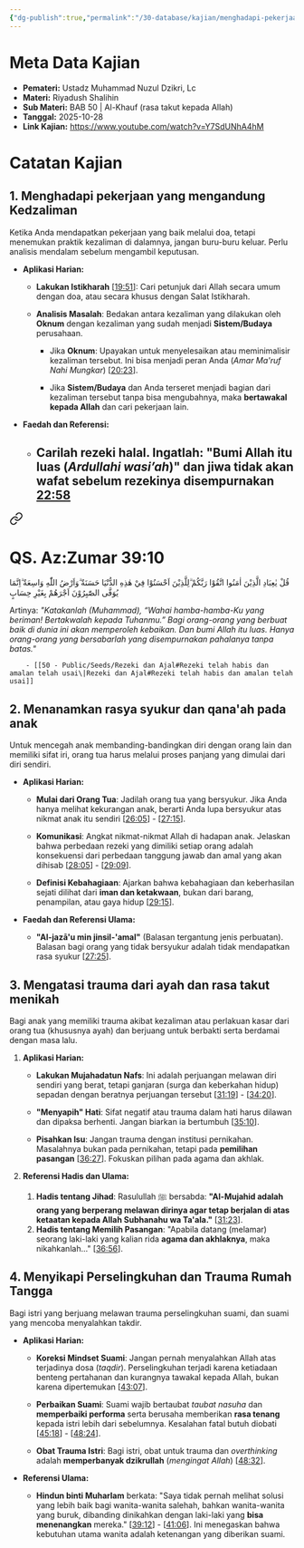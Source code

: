 ```yaml
---
{"dg-publish":true,"permalink":"/30-database/kajian/menghadapi-pekerjaan-yang-mengandung-kedzaliman/","tags":["kajian"]}
---
```





# Meta Data Kajian 
<div><ul class="dataview list-view-ul"><li><span><strong>Pemateri:</strong> Ustadz Muhammad Nuzul Dzikri, Lc</span></li><li><span><strong>Materi:</strong> Riyadush Shalihin</span></li><li><span><strong>Sub Materi:</strong> BAB 50 | Al-Khauf (rasa takut kepada Allah)</span></li><li><span><strong>Tanggal:</strong> 2025-10-28</span></li><li><span><strong>Link Kajian:</strong> <a rel="noopener nofollow" class="external-link" href="https://www.youtube.com/watch?v=Y7SdUNhA4hM" target="_blank">https://www.youtube.com/watch?v=Y7SdUNhA4hM</a></span></li></ul></div>

# Catatan Kajian
## 1. Menghadapi pekerjaan yang mengandung Kedzaliman
Ketika Anda mendapatkan pekerjaan yang baik melalui doa, tetapi menemukan praktik kezaliman di dalamnya, jangan buru-buru keluar. Perlu analisis mendalam sebelum mengambil keputusan.

- **Aplikasi Harian:**
    
    - **Lakukan Istikharah** [[19:51](http://www.youtube.com/watch?v=Y7SdUNhA4hM&t=1191)]: Cari petunjuk dari Allah secara umum dengan doa, atau secara khusus dengan Salat Istikharah.
        
    - **Analisis Masalah**: Bedakan antara kezaliman yang dilakukan oleh **Oknum** dengan kezaliman yang sudah menjadi **Sistem/Budaya** perusahaan.
        
        - Jika **Oknum**: Upayakan untuk menyelesaikan atau meminimalisir kezaliman tersebut. Ini bisa menjadi peran Anda (_Amar Ma'ruf Nahi Mungkar_) [[20:23](http://www.youtube.com/watch?v=Y7SdUNhA4hM&t=1223)].
            
        - Jika **Sistem/Budaya** dan Anda terseret menjadi bagian dari kezaliman tersebut tanpa bisa mengubahnya, maka **bertawakal kepada Allah** dan cari pekerjaan lain.
            
- **Faedah dan Referensi:**
    
    - Carilah rezeki halal. Ingatlah: **"Bumi Allah itu luas (_Ardullahi wasi’ah_)"** dan jiwa tidak akan wafat sebelum rezekinya disempurnakan [22:58](http://www.youtube.com/watch?v=Y7SdUNhA4hM&t=1378)
	    -  
<div class="transclusion internal-embed is-loaded"><a class="markdown-embed-link" href="/30-database/al-quran/all-surah/#qs-az-zumar-39-10" aria-label="Open link"><svg xmlns="http://www.w3.org/2000/svg" width="24" height="24" viewBox="0 0 24 24" fill="none" stroke="currentColor" stroke-width="2" stroke-linecap="round" stroke-linejoin="round" class="svg-icon lucide-link"><path d="M10 13a5 5 0 0 0 7.54.54l3-3a5 5 0 0 0-7.07-7.07l-1.72 1.71"></path><path d="M14 11a5 5 0 0 0-7.54-.54l-3 3a5 5 0 0 0 7.07 7.07l1.71-1.71"></path></svg></a><div class="markdown-embed">



# QS. Az:Zumar 39:10
قُلْ يٰعِبَادِ الَّذِيْنَ اٰمَنُوا اتَّقُوْا رَبَّكُمْ ۗلِلَّذِيْنَ اَحْسَنُوْا فِيْ هٰذِهِ الدُّنْيَا حَسَنَةٌ  ۗوَاَرْضُ اللّٰهِ وَاسِعَةٌ  ۗاِنَّمَا يُوَفَّى الصّٰبِرُوْنَ اَجْرَهُمْ بِغَيْرِ حِسَابٍ 

Artinya: *"Katakanlah (Muhammad), “Wahai hamba-hamba-Ku yang beriman! Bertakwalah kepada Tuhanmu.” Bagi orang-orang yang berbuat baik di dunia ini akan memperoleh kebaikan. Dan bumi Allah itu luas. Hanya orang-orang yang bersabarlah yang disempurnakan pahalanya tanpa batas."*



</div></div>

	    - [[50 - Public/Seeds/Rezeki dan Ajal#Rezeki telah habis dan amalan telah usai\|Rezeki dan Ajal#Rezeki telah habis dan amalan telah usai]]
	    
## 2. Menanamkan rasya syukur dan qana'ah pada anak
Untuk mencegah anak membanding-bandingkan diri dengan orang lain dan memiliki sifat iri, orang tua harus melalui proses panjang yang dimulai dari diri sendiri.

- **Aplikasi Harian:**
    
    - **Mulai dari Orang Tua**: Jadilah orang tua yang bersyukur. Jika Anda hanya melihat kekurangan anak, berarti Anda lupa bersyukur atas nikmat anak itu sendiri [[26:05](http://www.youtube.com/watch?v=Y7SdUNhA4hM&t=1565)] - [[27:15](http://www.youtube.com/watch?v=Y7SdUNhA4hM&t=1635)].
        
    - **Komunikasi**: Angkat nikmat-nikmat Allah di hadapan anak. Jelaskan bahwa perbedaan rezeki yang dimiliki setiap orang adalah konsekuensi dari perbedaan tanggung jawab dan amal yang akan dihisab [[28:05](http://www.youtube.com/watch?v=Y7SdUNhA4hM&t=1685)] - [[29:09](http://www.youtube.com/watch?v=Y7SdUNhA4hM&t=1749)].
        
    - **Definisi Kebahagiaan**: Ajarkan bahwa kebahagiaan dan keberhasilan sejati dilihat dari **iman dan ketakwaan**, bukan dari barang, penampilan, atau gaya hidup [[29:15](http://www.youtube.com/watch?v=Y7SdUNhA4hM&t=1755)].
        
- **Faedah dan Referensi Ulama:**
    
    - **"Al-jazā'u min jinsil-'amal"** (Balasan tergantung jenis perbuatan). Balasan bagi orang yang tidak bersyukur adalah tidak mendapatkan rasa syukur [[27:25](http://www.youtube.com/watch?v=Y7SdUNhA4hM&t=1645)].
## 3. Mengatasi trauma dari ayah dan rasa takut menikah
Bagi anak yang memiliki trauma akibat kezaliman atau perlakuan kasar dari orang tua (khususnya ayah) dan berjuang untuk berbakti serta berdamai dengan masa lalu.

1. **Aplikasi Harian:**
    
    - **Lakukan Mujahadatun Nafs**: Ini adalah perjuangan melawan diri sendiri yang berat, tetapi ganjaran (surga dan keberkahan hidup) sepadan dengan beratnya perjuangan tersebut [[31:19](http://www.youtube.com/watch?v=Y7SdUNhA4hM&t=1879)] - [[34:20](http://www.youtube.com/watch?v=Y7SdUNhA4hM&t=2060)].
        
    - **"Menyapih" Hati**: Sifat negatif atau trauma dalam hati harus dilawan dan dipaksa berhenti. Jangan biarkan ia bertumbuh [[35:10](http://www.youtube.com/watch?v=Y7SdUNhA4hM&t=2110)].
        
    - **Pisahkan Isu**: Jangan trauma dengan institusi pernikahan. Masalahnya bukan pada pernikahan, tetapi pada **pemilihan pasangan** [[36:27](http://www.youtube.com/watch?v=Y7SdUNhA4hM&t=2187)]. Fokuskan pilihan pada agama dan akhlak.
        
2. **Referensi Hadis dan Ulama:**
	1. **Hadis tentang Jihad**: Rasulullah ﷺ bersabda: **"Al-Mujahid adalah orang yang berperang melawan dirinya agar tetap berjalan di atas ketaatan kepada Allah Subhanahu wa Ta'ala."** [[31:23](http://www.youtube.com/watch?v=Y7SdUNhA4hM&t=1883)].
	2. **Hadis tentang Memilih Pasangan**: "Apabila datang (melamar) seorang laki-laki yang kalian rida **agama dan akhlaknya**, maka nikahkanlah..." [[36:56](http://www.youtube.com/watch?v=Y7SdUNhA4hM&t=2216)].


  ## 4. Menyikapi Perselingkuhan dan Trauma Rumah Tangga
Bagi istri yang berjuang melawan trauma perselingkuhan suami, dan suami yang mencoba menyalahkan takdir.

- **Aplikasi Harian:**
    
    - **Koreksi Mindset Suami**: Jangan pernah menyalahkan Allah atas terjadinya dosa (_taqdir_). Perselingkuhan terjadi karena ketiadaan benteng pertahanan dan kurangnya tawakal kepada Allah, bukan karena dipertemukan [[43:07](http://www.youtube.com/watch?v=Y7SdUNhA4hM&t=2587)].
        
    - **Perbaikan Suami**: Suami wajib bertaubat _taubat nasuha_ dan **memperbaiki performa** serta berusaha memberikan **rasa tenang** kepada istri lebih dari sebelumnya. Kesalahan fatal butuh diobati [[45:18](http://www.youtube.com/watch?v=Y7SdUNhA4hM&t=2718)] - [[48:24](http://www.youtube.com/watch?v=Y7SdUNhA4hM&t=2904)].
        
    - **Obat Trauma Istri**: Bagi istri, obat untuk trauma dan _overthinking_ adalah **memperbanyak dzikrullah** (_mengingat Allah_) [[48:32](http://www.youtube.com/watch?v=Y7SdUNhA4hM&t=2912)].
        
- **Referensi Ulama:**
    
    - **Hindun binti Muharlam** berkata: "Saya tidak pernah melihat solusi yang lebih baik bagi wanita-wanita salehah, bahkan wanita-wanita yang buruk, dibanding dinikahkan dengan laki-laki yang **bisa menenangkan** mereka." [[39:12](http://www.youtube.com/watch?v=Y7SdUNhA4hM&t=2352)] - [[41:06](http://www.youtube.com/watch?v=Y7SdUNhA4hM&t=2466)]. Ini menegaskan bahwa kebutuhan utama wanita adalah ketenangan yang diberikan suami.
 
 